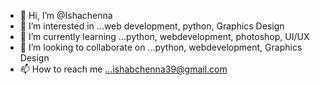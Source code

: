 - 👋 Hi, I’m @Ishachenna
- 👀 I’m interested in ...web development, python, Graphics Design
- 🌱 I’m currently learning ...python, webdevelopment, photoshop, UI/UX
- 💞️ I’m looking to collaborate on ...python, webdevelopment, Graphics Design 
- 📫 How to reach me ...ishabchenna39@gmail.com

<!---
Ishachenna/Ishachenna is a ✨ special ✨ repository because its `README.md` (this file) appears on your GitHub profile.
You can click the Preview link to take a look at your changes.
--->
